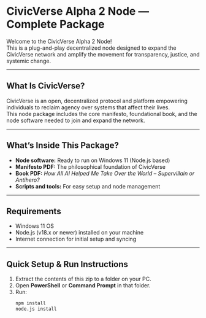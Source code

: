# CivicVerse Alpha 2 Node — Complete Package

Welcome to the CivicVerse Alpha 2 Node!  
This is a plug-and-play decentralized node designed to expand the CivicVerse network and amplify the movement for transparency, justice, and systemic change.

---

## What Is CivicVerse?

CivicVerse is an open, decentralized protocol and platform empowering individuals to reclaim agency over systems that affect their lives.  
This node package includes the core manifesto, foundational book, and the node software needed to join and expand the network.

---

## What’s Inside This Package?

- **Node software:** Ready to run on Windows 11 (Node.js based)  
- **Manifesto PDF:** The philosophical foundation of CivicVerse  
- **Book PDF:** *How All AI Helped Me Take Over the World – Supervillain or Antihero?*  
- **Scripts and tools:** For easy setup and node management  

---

## Requirements

- Windows 11 OS  
- Node.js (v18.x or newer) installed on your machine  
- Internet connection for initial setup and syncing

---

## Quick Setup & Run Instructions

1. Extract the contents of this zip to a folder on your PC.  
2. Open **PowerShell** or **Command Prompt** in that folder.  
3. Run:  
   ```sh
   npm install
   node.js install
